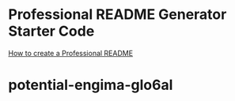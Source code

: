 # Professional README Generator Starter Code

[How to create a Professional README](https://coding-boot-camp.github.io/full-stack/github/professional-readme-guide)
# potential-engima-glo6al
